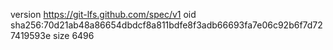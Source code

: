 version https://git-lfs.github.com/spec/v1
oid sha256:70d21ab48a86654dbdcf8a811bdfe8f3adb66693fa7e06c92b6f7d727419593e
size 6496
